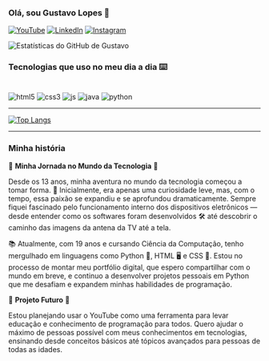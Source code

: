 ### Olá, sou Gustavo Lopes 🤟

[![YouTube](https://img.shields.io/badge/YouTube-FF0000?style=for-the-badge&logo=youtube&logoColor=white)](https://www.youtube.com/@GuL_Dev)
[![LinkedIn](https://img.shields.io/badge/LinkedIn-0077B5?style=for-the-badge&logo=linkedin&logoColor=white)](https://www.linkedin.com/in/gustavorobertodealmeidalopes/)
[![Instagram](https://img.shields.io/badge/Instagram-E4405F?style=for-the-badge&logo=instagram&logoColor=white)](https://www.instagram.com/gustavoroberto_z/)

![Estatísticas do GitHub de Gustavo](https://github-readme-stats.vercel.app/api?username=GusLopsCodes&theme=dracula&show_icons=true&locale=pt-br)

### Tecnologias que uso no meu dia a dia ⌨️

<div style="display: inline_block"><br/> 
    <img align="center" alt="html5" src="https://img.shields.io/badge/HTML5-E34F26?style=for-the-badge&logo=html5&logoColor=white" />
    <img align="center" alt="css3" src="https://img.shields.io/badge/CSS3-1572B6?style=for-the-badge&logo=css3&logoColor=white" />
    <img align="center" alt="js" src="https://img.shields.io/badge/JavaScript-F7DF1E?style=for-the-badge&logo=javascript&logoColor=black" />  
    <img align="center" alt="java" src="https://img.shields.io/badge/Java-ED8B00?style=for-the-badge&logo=openjdk&logoColor=white" />
    <img align="center" alt="python" src="https://img.shields.io/badge/Python-14354C?style=for-the-badge&logo=python&logoColor=white" />  
</div>

---

[![Top Langs](https://github-readme-stats.vercel.app/api/top-langs/?username=GusLopsCodes&layout=donut&theme=dracula&locale=pt-br)](https://github.com/GusLopsCodes)

---

### Minha história

🚀 **Minha Jornada no Mundo da Tecnologia** 🚀

Desde os 13 anos, minha aventura no mundo da tecnologia começou a tomar forma. 🌟 Inicialmente, era apenas uma curiosidade leve, mas, com o tempo, essa paixão se expandiu e se aprofundou dramaticamente. Sempre fiquei fascinado pelo funcionamento interno dos dispositivos eletrônicos — desde entender como os softwares foram desenvolvidos 🛠️ até descobrir o caminho das imagens da antena da TV até a tela.

📚 Atualmente, com 19 anos e cursando Ciência da Computação, tenho mergulhado em linguagens como Python 🐍, HTML 🖥️ e CSS 🎨. Estou no processo de montar meu portfólio digital, que espero compartilhar com o mundo em breve, e continuo a desenvolver projetos pessoais em Python que me desafiam e expandem minhas habilidades de programação.

🎯 **Projeto Futuro** 🎯

Estou planejando usar o YouTube como uma ferramenta para levar educação e conhecimento de programação para todos. Quero ajudar o máximo de pessoas possível com meus conhecimentos em tecnologias, ensinando desde conceitos básicos até tópicos avançados para pessoas de todas as idades.
